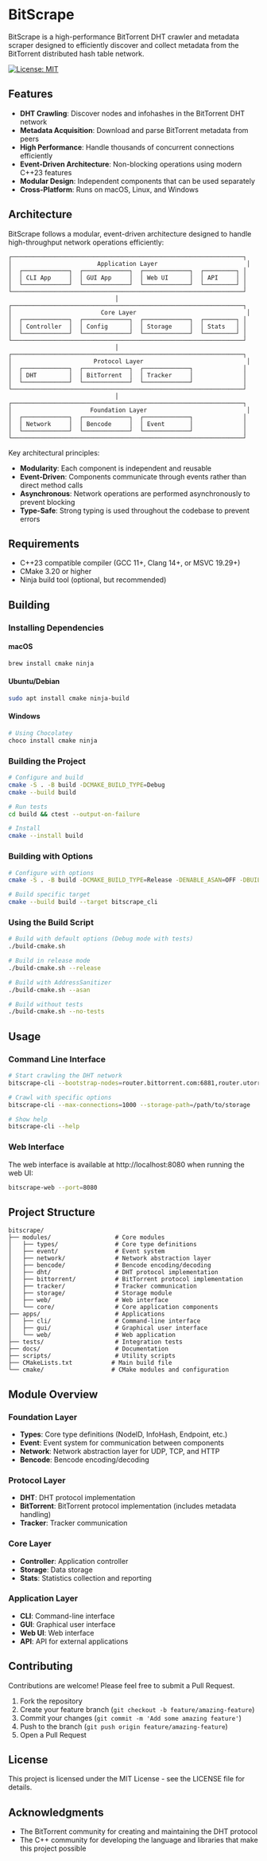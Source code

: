 # BitScrape

BitScrape is a high-performance BitTorrent DHT crawler and metadata scraper designed to efficiently discover and collect metadata from the BitTorrent distributed hash table network.

[![License: MIT](https://img.shields.io/badge/License-MIT-blue.svg)](https://opensource.org/licenses/MIT)

## Features

- **DHT Crawling**: Discover nodes and infohashes in the BitTorrent DHT network
- **Metadata Acquisition**: Download and parse BitTorrent metadata from peers
- **High Performance**: Handle thousands of concurrent connections efficiently
- **Event-Driven Architecture**: Non-blocking operations using modern C++23 features
- **Modular Design**: Independent components that can be used separately
- **Cross-Platform**: Runs on macOS, Linux, and Windows

## Architecture

BitScrape follows a modular, event-driven architecture designed to handle high-throughput network operations efficiently:

```
┌─────────────────────────────────────────────────────────────────┐
│                        Application Layer                         │
│  ┌─────────────┐  ┌─────────────┐  ┌─────────────┐  ┌─────────┐ │
│  │ CLI App     │  │ GUI App     │  │ Web UI      │  │ API     │ │
│  └─────────────┘  └─────────────┘  └─────────────┘  └─────────┘ │
└─────────────────────────────────────────────────────────────────┘
                              │
┌─────────────────────────────────────────────────────────────────┐
│                         Core Layer                               │
│  ┌─────────────┐  ┌─────────────┐  ┌─────────────┐  ┌─────────┐ │
│  │ Controller  │  │ Config      │  │ Storage     │  │ Stats   │ │
│  └─────────────┘  └─────────────┘  └─────────────┘  └─────────┘ │
└─────────────────────────────────────────────────────────────────┘
                              │
┌─────────────────────────────────────────────────────────────────┐
│                       Protocol Layer                             │
│  ┌─────────────┐  ┌─────────────┐  ┌─────────────┐              │
│  │ DHT         │  │ BitTorrent  │  │ Tracker     │              │
│  └─────────────┘  └─────────────┘  └─────────────┘              │
└─────────────────────────────────────────────────────────────────┘
                              │
┌─────────────────────────────────────────────────────────────────┐
│                      Foundation Layer                            │
│  ┌─────────────┐  ┌─────────────┐  ┌─────────────┐              │
│  │ Network     │  │ Bencode     │  │ Event       │              │
│  └─────────────┘  └─────────────┘  └─────────────┘              │
└─────────────────────────────────────────────────────────────────┘
```

Key architectural principles:

- **Modularity**: Each component is independent and reusable
- **Event-Driven**: Components communicate through events rather than direct method calls
- **Asynchronous**: Network operations are performed asynchronously to prevent blocking
- **Type-Safe**: Strong typing is used throughout the codebase to prevent errors

## Requirements

- C++23 compatible compiler (GCC 11+, Clang 14+, or MSVC 19.29+)
- CMake 3.20 or higher
- Ninja build tool (optional, but recommended)

## Building

### Installing Dependencies

#### macOS
```bash
brew install cmake ninja
```

#### Ubuntu/Debian
```bash
sudo apt install cmake ninja-build
```

#### Windows
```bash
# Using Chocolatey
choco install cmake ninja
```

### Building the Project

```bash
# Configure and build
cmake -S . -B build -DCMAKE_BUILD_TYPE=Debug
cmake --build build

# Run tests
cd build && ctest --output-on-failure

# Install
cmake --install build
```

### Building with Options

```bash
# Configure with options
cmake -S . -B build -DCMAKE_BUILD_TYPE=Release -DENABLE_ASAN=OFF -DBUILD_TESTS=ON

# Build specific target
cmake --build build --target bitscrape_cli
```

### Using the Build Script

```bash
# Build with default options (Debug mode with tests)
./build-cmake.sh

# Build in release mode
./build-cmake.sh --release

# Build with AddressSanitizer
./build-cmake.sh --asan

# Build without tests
./build-cmake.sh --no-tests
```

## Usage

### Command Line Interface

```bash
# Start crawling the DHT network
bitscrape-cli --bootstrap-nodes=router.bittorrent.com:6881,router.utorrent.com:6881

# Crawl with specific options
bitscrape-cli --max-connections=1000 --storage-path=/path/to/storage

# Show help
bitscrape-cli --help
```

### Web Interface

The web interface is available at http://localhost:8080 when running the web UI:

```bash
bitscrape-web --port=8080
```

## Project Structure

```
bitscrape/
├── modules/                  # Core modules
│   ├── types/                # Core type definitions
│   ├── event/                # Event system
│   ├── network/              # Network abstraction layer
│   ├── bencode/              # Bencode encoding/decoding
│   ├── dht/                  # DHT protocol implementation
│   ├── bittorrent/           # BitTorrent protocol implementation
│   ├── tracker/              # Tracker communication
│   ├── storage/              # Storage module
│   ├── web/                  # Web interface
│   └── core/                 # Core application components
├── apps/                     # Applications
│   ├── cli/                  # Command-line interface
│   ├── gui/                  # Graphical user interface
│   └── web/                  # Web application
├── tests/                    # Integration tests
├── docs/                     # Documentation
├── scripts/                  # Utility scripts
├── CMakeLists.txt           # Main build file
└── cmake/                   # CMake modules and configuration
```

## Module Overview

### Foundation Layer

- **Types**: Core type definitions (NodeID, InfoHash, Endpoint, etc.)
- **Event**: Event system for communication between components
- **Network**: Network abstraction layer for UDP, TCP, and HTTP
- **Bencode**: Bencode encoding/decoding

### Protocol Layer

- **DHT**: DHT protocol implementation
- **BitTorrent**: BitTorrent protocol implementation (includes metadata handling)
- **Tracker**: Tracker communication

### Core Layer

- **Controller**: Application controller
- **Storage**: Data storage
- **Stats**: Statistics collection and reporting

### Application Layer

- **CLI**: Command-line interface
- **GUI**: Graphical user interface
- **Web UI**: Web interface
- **API**: API for external applications

## Contributing

Contributions are welcome! Please feel free to submit a Pull Request.

1. Fork the repository
2. Create your feature branch (`git checkout -b feature/amazing-feature`)
3. Commit your changes (`git commit -m 'Add some amazing feature'`)
4. Push to the branch (`git push origin feature/amazing-feature`)
5. Open a Pull Request

## License

This project is licensed under the MIT License - see the LICENSE file for details.

## Acknowledgments

- The BitTorrent community for creating and maintaining the DHT protocol
- The C++ community for developing the language and libraries that make this project possible
